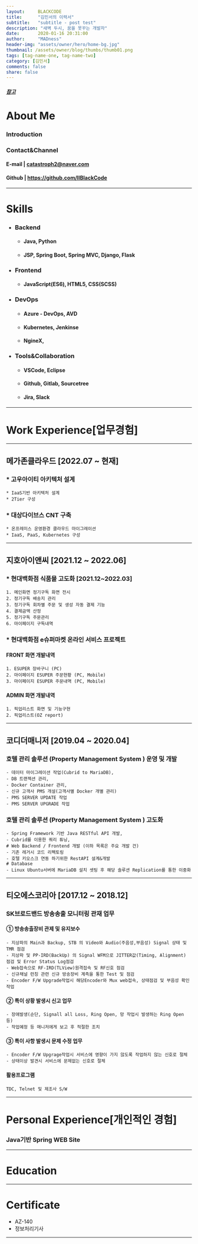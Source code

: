 ```yaml
---
layout:     BLACKCODE
title:      "김민서의 이력서"
subtitle:   "subtitle - post test"
description: "새벽 두시, 꿈을 못꾸는 개발자"
date:       2020-01-16 20:31:00
author:     "MADness"
header-img: "assets/owner/hero/home-bg.jpg"
thumbnail: /assets/owner/blog/thumbs/thumb01.png
tags: [tag-name-one, tag-name-two]
category: [김민서]
comments: false
share: false
---
```


##### [참고](https://www.notion.so/wbluke/c47951185f404835a982ef97041e59fd)

# About Me
### Introduction



### Contact&Channel
#### E-mail | catastroph2@naver.com
#### Github | https://github.com/IIBlackCode


---
# Skills

* ### Backend
    * #### Java, Python
    * #### JSP, Spring Boot, Spring MVC, Django, Flask
* ### Frontend
    * #### JavaScript(ES6), HTML5, CSS(SCSS)
* ### DevOps
    * #### Azure - DevOps, AVD
    * #### Kubernetes, Jenkinse
    * #### NgineX, 
* ### Tools&Collaboration
    * #### VSCode, Eclipse
    * #### Github, Gitlab, Sourcetree
    * #### Jira, Slack 

---

# Work Experience[업무경험]

---

## 메가존클라우드 [2022.07 ~ 현재] 
### * 고우아이티 아키텍처 설계
    * IaaS기반 아키텍처 설계
    * 2Tier 구성

### * 대상다이브스 CNT 구축
    * 온프레미스 운영환경 클라우드 마이그레이션
    * IaaS, PaaS, Kubernetes 구성

---

## 지호아이앤씨 [2021.12 ~ 2022.06]
### * 현대백화점 식품몰 고도화 [2021.12~2022.03]
    1. 메인화면 정기구독 화면 전시
    2. 정기구독 배송지 관리
    3. 정기구독 회차별 주문 및 생성 자동 결제 기능
    4. 결제금액 산정
    5. 정기구독 주문관리
    6. 마이페이지 구독내역 

### * 현대백화점 e슈퍼마켓 온라인 서비스 프로젝트
####    FRONT 화면 개발내역
    1. ESUPER 장바구니 (PC)
    2. 마이페이지 ESUPER 주문현황 (PC, Mobile)
    3. 마이페이지 ESUPER 주문내역 (PC, Mobile)

####    ADMIN 화면 개발내역
    1. 픽업리스트 화면 및 기능구현
    2. 픽업리스트(OZ report)

---

## 코디더매니저 [2019.04 ~ 2020.04]
### 호텔 관리 솔루션 (Property Management System ) 운영 및 개발
    - 데이터 마이그레이션 작업(Cubrid to MariaDB),
    - DB 트랜젝션 관리,
    - Docker Container 관리,
    - 신규 고객사 PMS 개설(고객사별 Docker 개별 관리)
    - PMS SERVER UPDATE 작업
    - PMS SERVER UPGRADE 작업

### 호텔 관리 솔루션 (Property Management System ) 고도화 
    - Spring Framework 기반 Java RESTful API 개발,
    - Cubrid를 이용한 쿼리 튜닝,
    # Web Backend / Frontend 개발 (이하 목록은 주요 개발 건)
    - 기존 레거시 코드 리펙토링
    - 호텔 키오스크 연동 하기위한 RestAPI 설계&개발
    # Database
    - Linux Ubuntu서버에 MariaDB 설치 셋팅 후 해당 솔루션 Replication를 통한 이중화

---

## 티오에스코리아 [2017.12 ~ 2018.12]

### SK브로드밴드 방송송출 모니터링 관재 업무
#### ① 방송송출장비 관제 및 유지보수
    - 지상파의 Main과 Backup, STB 의 Video와 Audio(주음성,부음성) Signal 상태 및 TMR 점검
    - 지상파 및 PP-IRD(BackUp) 의 Signal WFM으로 JITTER값(Timing, Alignment) 점검 및 Error Status Log점검
    - Web접속으로 RF-IRD(TLView)원격접속 및 RF신호 점검
    - 신규채널 런칭 관련 신규 방송장비 계측을 통한 Test 및 점검
    - Encoder F/W Upgrade작업시 해당Encoder와 Mux web접속, 상태점검 및 부음성 확인작업

#### ② 특이 상황 발생시 신고 업무
    - 장애발생(순단, Signall all Loss, Ring Open, 망 작업시 발생하는 Ring Open 등)
    - 작업예정 등 매니저에게 보고 후 적절한 조치

#### ③ 특이 사항 발생시 문제 수정 업무
    - Encoder F/W Upgrage작업시 서비스에 영향이 가지 않도록 작업하지 않는 신호로 절체
    - 상태이상 발견시 서비스에 문제없는 신호로 절체

#### 활용프로그램
    TDC, Telnet 및 제조사 S/W

---
# Personal Experience[개인적인 경험]
### Java기반 Spring WEB Site
---
# Education
---
# Certificate

* AZ-140
* 정보처리기사
---